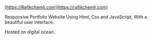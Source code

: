 
[https://Rafikchemli.com](https://rafikchemli.com)


Responsive Portfolio Website Using Html, Css and JavaScript, With a beautiful user interface. 

Hosted on digital ocean.

